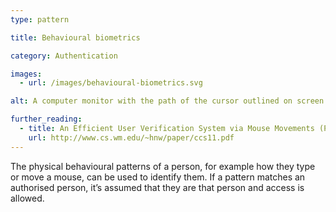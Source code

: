 ```yaml
---
type: pattern

title: Behavioural biometrics

category: Authentication

images:
  - url: /images/behavioural-biometrics.svg

alt: A computer monitor with the path of the cursor outlined on screen.

further_reading:
  - title: An Efficient User Verification System via Mouse Movements (PDF)
    url: http://www.cs.wm.edu/~hnw/paper/ccs11.pdf
---
```


The physical behavioural patterns of a person, for example how they type or move a mouse, can be used to identify them. If a pattern matches an authorised person, it’s assumed that they are that person and access is allowed.
